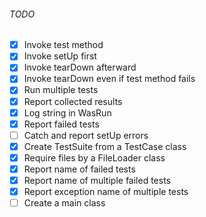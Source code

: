 ###### TODO 
- [x] Invoke test method
- [x] Invoke setUp first
- [x] Invoke tearDown afterward
- [x] Invoke tearDown even if test method fails
- [x] Run multiple tests
- [x] Report collected results
- [x] Log string in WasRun
- [x] Report failed tests
- [ ] Catch and report setUp errors
- [x] Create TestSuite from a TestCase class
- [x] Require files by a FileLoader class
- [x] Report name of failed tests
- [x] Report name of multiple failed tests
- [x] Report exception name of multiple tests
- [ ] Create a main class
